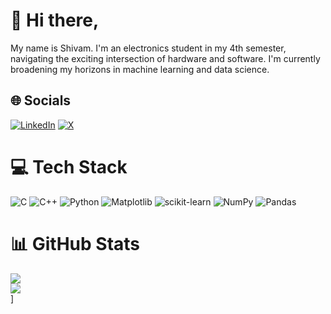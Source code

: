 # 💫 Hi there,
My name is Shivam. I'm an electronics student in my 4th semester, navigating the exciting intersection of hardware and software. I'm currently broadening my horizons in machine learning and data science.


## 🌐 Socials
[![LinkedIn](https://img.shields.io/badge/LinkedIn-%230077B5.svg?logo=linkedin&logoColor=white)](https://linkedin.com/in/shivamjxin) [![X](https://img.shields.io/badge/X-black.svg?logo=X&logoColor=white)](https://x.com/koffeecodes) 

# 💻 Tech Stack
![C](https://img.shields.io/badge/c-%2300599C.svg?style=flat&logo=c&logoColor=white) ![C++](https://img.shields.io/badge/c++-%2300599C.svg?style=flat&logo=c%2B%2B&logoColor=white) ![Python](https://img.shields.io/badge/python-3670A0?style=flat&logo=python&logoColor=ffdd54) ![Matplotlib](https://img.shields.io/badge/Matplotlib-%23ffffff.svg?style=flat&logo=Matplotlib&logoColor=black) ![scikit-learn](https://img.shields.io/badge/scikit--learn-%23F7931E.svg?style=flat&logo=scikit-learn&logoColor=white) ![NumPy](https://img.shields.io/badge/numpy-%23013243.svg?style=flat&logo=numpy&logoColor=white) ![Pandas](https://img.shields.io/badge/pandas-%23150458.svg?style=flat&logo=pandas&logoColor=white)
# 📊 GitHub Stats
![](https://github-readme-stats.vercel.app/api?username=shivamjxin&theme=dark&hide_border=false&include_all_commits=false&count_private=false)<br/>
![](https://github-readme-streak-stats.herokuapp.com/?user=shivamjxin&theme=dark&hide_border=false)<br/>
]
